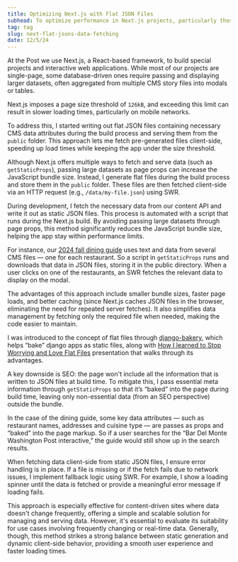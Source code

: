 ```yaml
---  
title: Optimizing Next.js with Flat JSON Files  
subhead: To optimize performance in Next.js projects, particularly those with large datasets, a strategy of flattening CMS data into JSON files during the build process and serving them client-side from the public folder can result in faster, smoother user experiences.  
tag: tag  
slug: next-flat-jsons-data-fetching  
date: 12/5/24  
---
```


At the Post we use Next.js, a React-based framework, to build special projects and interactive web applications. While most of our projects are single-page, some database-driven ones require passing and displaying larger datasets, often aggregated from multiple CMS story files into modals or tables.

Next.js imposes a page size threshold of `126kB`, and exceeding this limit can result in slower loading times, particularly on mobile networks.

To address this, I started writing out flat JSON files containing necessary CMS data attributes during the build process and serving them from the `public` folder. This approach lets me fetch pre-generated files client-side, speeding up load times while keeping the app under the size threshold.

Although Next.js offers multiple ways to fetch and serve data (such as `getStaticProps`), passing large datasets as page props can increase the JavaScript bundle size. Instead, I generate flat files during the build process and store them in the `public` folder. These files are then fetched client-side via an HTTP request (e.g., `/data/my-file.json`) using SWR.

During development, I fetch the necessary data from our content API and write it out as static JSON files. This process is automated with a script that runs during the Next.js build. By avoiding passing large datasets through page props, this method significantly reduces the JavaScript bundle size, helping the app stay within performance limits.

For instance, our [2024 fall dining guide](https://www.washingtonpost.com/food/interactive/2024/best-dc-restaurants/) uses text and data from several CMS files — one for each restaurant. So a script in `getStaticProps` runs and downloads that data in JSON files, storing it in the public directory. When a user clicks on one of the restaurants, an SWR fetches the relevant data to display on the modal. 

The advantages of this approach include smaller bundle sizes, faster page loads, and better caching (since Next.js caches JSON files in the browser, eliminating the need for repeated server fetches). It also simplifies data management by fetching only the required file when needed, making the code easier to maintain.

I was introduced to the concept of flat files through [django-bakery](https://github.com/palewire/django-bakery/), which helps “bake” django apps as static files, along with [How I learned to Stop Worrying and Love Flat Files](https://palewi.re/docs/django-bakery/_static/the-dream.pdf) presentation that walks through its advantages. 

A key downside is SEO: the page won't include all the information that is written to JSON files at build time. To mitigate this, I pass essential meta information through `getStaticProps` so that it’s “baked” into the page during build time, leaving only non-essential data (from an SEO perspective) outside the bundle.

In the case of the dining guide, some key data attributes — such as restaurant names, addresses and cuisine type — are passes as props and “baked” into the page markup. So if a user searches for the “Bar Del Monte Washington Post interactive,” the guide would still show up in the search results. 

When fetching data client-side from static JSON files, I ensure error handling is in place. If a file is missing or if the fetch fails due to network issues, I implement fallback logic using SWR. For example, I show a loading spinner until the data is fetched or provide a meaningful error message if loading fails.

This approach is especially effective for content-driven sites where data doesn't change frequently, offering a simple and scalable solution for managing and serving data. However, it's essential to evaluate its suitability for use cases involving frequently changing or real-time data. Generally, though, this method strikes a strong balance between static generation and dynamic client-side behavior, providing a smooth user experience and faster loading times.


